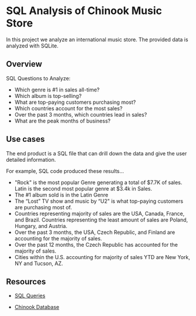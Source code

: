 # SQL Analysis of Chinook Music Store

In this project we analyze an international music store. The provided data is analyzed with SQLite.

## Overview
SQL Questions to Analyze:
- Which genre is #1 in sales all-time?
- Which album is top-selling?
- What are top-paying customers purchasing most?
- Which countries account for the most sales?
- Over the past 3 months, which countries lead in sales?
- What are the peak months of business?

## Use cases
The end product is a SQL file that can drill down the data and give the user detailed information. 

For example, SQL code produced these results...
- "Rock" is the most popular Genre generating a total of $7.7K of sales. Latin is the second most popular genre at $3.4k in Sales.
- The #1 album sold is in the Latin Genre
- The “Lost” TV show and music by “U2" is what top-paying customers are purchasing most of. 
- Countries representing majority of sales are the USA, Canada, France, and Brazil. Countries representing the least amount of sales are Poland, Hungary, and Austria.
- Over the past 3 months, the USA, Czech Republic, and Finland are accounting for the majority of sales.
- Over the past 12 months, the Czech Republic has accounted for the majority of sales. 
- Cities within the U.S. accounting for majority of sales YTD are New York, NY and Tucson, AZ.

## Resources
<section>
<ul class="actions special">
<li><a href="https://drive.google.com/file/d/1d2rr5Po1SYVtXrrCyHNCXu5P22iP_pif/view?usp=sharing" class="button">SQL Queries</a></li>
</ul>
<ul class="actions special">
<li><a href="chinook.db" class="button">Chinook Database</a></li>
</ul>
